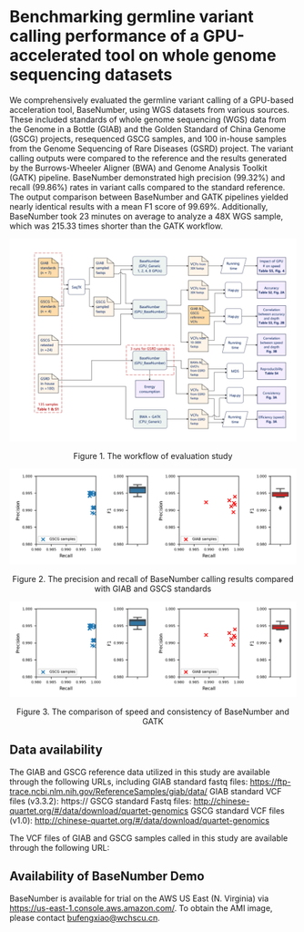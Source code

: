 # Benchmarking germline variant calling performance of a GPU-accelerated tool on whole genome sequencing datasets

We comprehensively evaluated the germline variant calling of a GPU-based acceleration tool, BaseNumber, using WGS datasets from various sources. These included standards of whole genome sequencing (WGS) data from the Genome in a Bottle (GIAB) and the Golden Standard of China Genome (GSCG) projects, resequenced GSCG samples, and 100 in-house samples from the Genome Sequencing of Rare Diseases (GSRD) project. The variant calling outputs were compared to the reference and the results generated by the Burrows-Wheeler Aligner (BWA) and Genome Analysis Toolkit (GATK) pipeline. BaseNumber demonstrated high precision (99.32%) and recall (99.86%) rates in variant calls compared to the standard reference. The output comparison between BaseNumber and GATK pipelines yielded nearly identical results with a mean F1 score of 99.69%. Additionally, BaseNumber took 23 minutes on average to analyze a 48X WGS sample, which was 215.33 times shorter than the GATK workflow.

![Evaluation workflow](https://github.com/WCH-IRD/BaseNumber/blob/main/image/fig1.jpg)
<p align="center"> Figure 1. The workflow of evaluation study </p>



![Accuracy](https://github.com/WCH-IRD/BaseNumber/blob/main/image/fig2-1.png)
<p align="center"> Figure 2. The precision and recall of BaseNumber calling results compared with GIAB and GSCS standards</p>


![Efficiency and consistency](https://github.com/WCH-IRD/BaseNumber/blob/main/image/fig2-1.png)
<p align="center"> Figure 3. The comparison of speed and consistency of BaseNumber and GATK</p>


## Data availability
The GIAB and GSCG reference data utilized in this study are available through the following URLs, including 
GIAB standard fastq files: https://ftp-trace.ncbi.nlm.nih.gov/ReferenceSamples/giab/data/
GIAB standard VCF files (v3.3.2): https://
GSCG standard Fastq files: http://chinese-quartet.org/#/data/download/quartet-genomics
GSCG standard VCF files (v1.0): http://chinese-quartet.org/#/data/download/quartet-genomics

The VCF files of GIAB and GSCG samples called in this study are available through the following URL:

## Availability of BaseNumber Demo
BaseNumber is available for trial on the AWS US East (N. Virginia) via https://us-east-1.console.aws.amazon.com/. To obtain the AMI image, please contact bufengxiao@wchscu.cn.
